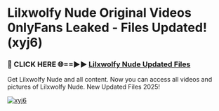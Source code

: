 # Lilxwolfy Nude Original Videos 0nlyFans Leaked - Files Updated! (xyj6)

<h3>🔴 CLICK HERE 🌐==►► <a href="https://tinyurl.com/yc6ubb5a" rel="nofollow">Lilxwolfy Nude Updated Files</a></h3>

Get Lilxwolfy Nude and all content. Now you can access all videos and pictures of Lilxwolfy Nude. New Updated Files 2025!

[![xyj6](https://i.imgur.com/7eu0CRL.gif)](https://tinyurl.com/yc6ubb5a)
